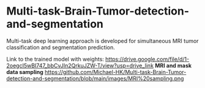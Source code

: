 # Multi-task-Brain-Tumor-detection-and-segmentation
Multi-task deep learning approach is developed for simultaneous MRI tumor classification and segmentation prediction.

Link to the trained model with weights: https://drive.google.com/file/d/1-2oegcI5wBI747_bbCvJIn2QrkuJZW-T/view?usp=drive_link
**MRI and mask data sampling**
https://github.com/Michael-HK/Multi-task-Brain-Tumor-detection-and-segmentation/blob/main/images/MRI%20sampling.png
